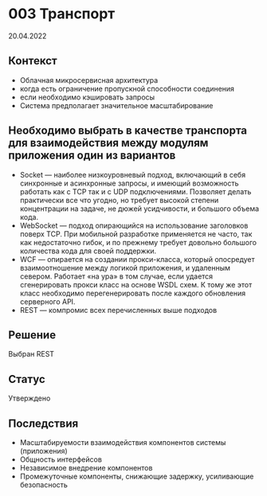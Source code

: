 # 003 Транспорт
20.04.2022
## Контекст
* Облачная микросервисная архитектура 
* когда есть ограничение пропускной способности соединения
* если необходимо кэшировать запросы
* Система предполагает значительное масштабирование
## Необходимо выбрать в качестве транспорта для взаимодействия между модулям приложения один из вариантов
* Socket — наиболее низкоуровневый подход, включающий в себя синхронные и асинхронные запросы, и имеющий возможность работать как с TCP так и с UDP подключениями. Позволяет делать практически все что угодно, но требует высокой степени концентрации на задаче, не дюжей усидчивости, и большого объема кода.
* WebSocket — подход опирающийся на использование заголовков поверх TCP. При мобильной разработке применяется не часто, так как недостаточно гибок, и по прежнему требует довольно большого количества кода для своей поддержки.
* WCF — опирается на создании прокси-класса, который опосредует взаимоотношение между логикой приложения, и удаленным севером. Работает «на ура» в том случае, если удается сгенерировать прокси класс на основе WSDL схем. К тому же этот класс необходимо перегенерировать после каждого обновления серверного API.
* REST — компромис всех перечисленных выше подходов
## Решение 
Выбран REST
## Статус
Утверждено
## Последствия
* Масштабируемости взаимодействия компонентов системы (приложения)
* Общность интерфейсов
* Независимое внедрение компонентов
* Промежуточные компоненты, снижающие задержку, усиливающие безопасность
